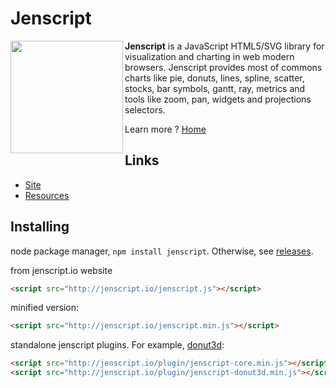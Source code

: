 # Jenscript

<a href="http://jenscript.io"><img width="180" height="180" src="http://jenscript.io/svg/jenscript.svg"  align="left"></a>
**Jenscript** is a JavaScript HTML5/SVG library for visualization and charting in web modern browsers. Jenscript provides most of commons charts
like pie, donuts, lines, spline, scatter, stocks, bar symbols, gantt, ray, metrics and tools like zoom, pan, widgets and projections selectors.

Learn more ? [Home](http://jenscript.io)  
  
    

## Links

* [Site](http://jenscript.io)
* [Resources](http://jenscript.io/jenscript/charts/samples/)

## Installing

node package manager, `npm install jenscript`. Otherwise, see [releases](https://github.com/sjanaud/jenscript/releases).


from jenscript.io website

```html
<script src="http://jenscript.io/jenscript.js"></script>
```

minified version:

```html
<script src="http://jenscript.io/jenscript.min.js"></script>
```

standalone jenscript plugins. For example, [donut3d](https://github.com/sjanaud/jenscript/tree/master/src/plugins/donut3d):

```html
<script src="http://jenscript.io/plugin/jenscript-core.min.js"></script>
<script src="http://jenscript.io/plugin/jenscript-donut3d.min.js"></script>
```



